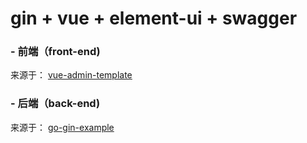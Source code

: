 gin + vue + element-ui + swagger
===

### - 前端（front-end)
来源于： [vue-admin-template](https://github.com/PanJiaChen/vue-admin-template.git) 

### - 后端（back-end)
来源于： [go-gin-example](https://github.com/eddycjy/go-gin-example.git) 